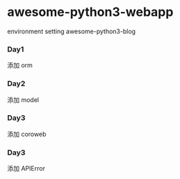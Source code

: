 # awesome-python3-webapp
environment setting
awesome-python3-blog
<h3>Day1</h3>
添加 orm
<h3>Day2</h3>
添加 model
<h3>Day3</h3>
添加 coroweb
<h3>Day3</h3>
添加 APIError
